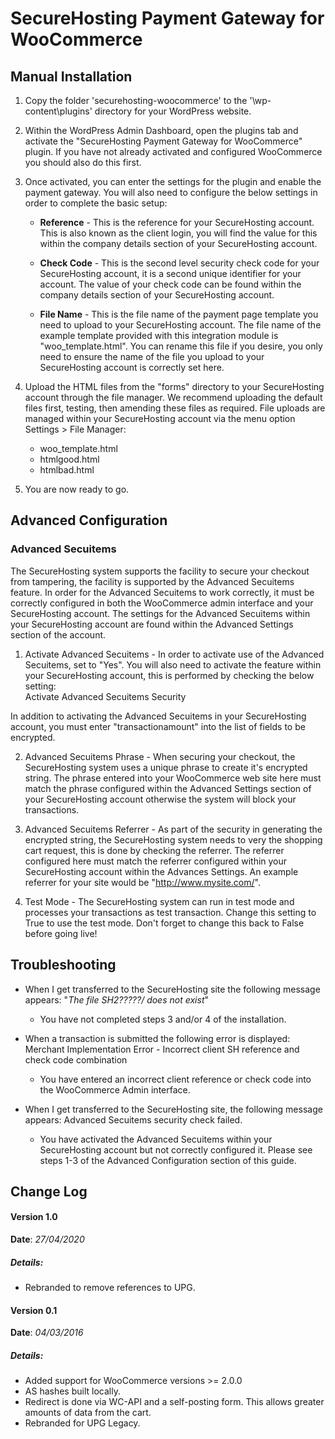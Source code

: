 SecureHosting Payment Gateway for WooCommerce
============================================

Manual Installation
-------------------

1. Copy the folder 'securehosting-woocommerce' to the '\wp-content\plugins\' directory for your WordPress website.

2. Within the WordPress Admin Dashboard, open the plugins tab and activate the "SecureHosting Payment Gateway for WooCommerce" plugin.
        If you have not already activated and configured WooCommerce you should also do this first.

3. Once activated, you can enter the settings for the plugin and enable the payment gateway. You will also need to configure the below settings
		in order to complete the basic setup:

    - **Reference** - This is the reference for your SecureHosting account. This is also known as the client login,
	you will find the value for this within the company details section of your SecureHosting account.

    - **Check Code** - This is the second level security check code for your SecureHosting account, it is a second
		unique identifier for your account. The value of your check code can be found within the company
		details section of your SecureHosting account.

    - **File Name** - This is the file name of the payment page template you need to upload to your SecureHosting
		account. The file name of the example template provided with this integration module is "woo_template.html". 
		You can rename this file if you desire, you only need to ensure the name of the file you upload to
		your SecureHosting account is correctly set here.

4. Upload the HTML files from the "forms" directory to your SecureHosting account through the file manager. 
We recommend uploading the default files first, testing, then amending these files as required. 
File uploads are managed within your SecureHosting account via the menu option Settings > File Manager:
    - woo_template.html
    - htmlgood.html
    - htmlbad.html
    
5.	You are now ready to go.


Advanced Configuration
----------------------

### Advanced Secuitems

The SecureHosting system supports the facility to secure your checkout from tampering, the facility is supported by
the Advanced Secuitems feature. In order for the Advanced Secuitems to work correctly, it must be correctly
configured in both the WooCommerce admin interface and your SecureHosting account. The settings for the Advanced Secuitems
within your SecureHosting account are found within the Advanced Settings section of the account.

1.	Activate Advanced Secuitems - In order to activate use of the Advanced Secuitems, set to "Yes". You will also
need to activate the feature within your SecureHosting account, this is performed by checking the below setting:	
	Activate Advanced Secuitems Security
	
In addition to activating the Advanced Secuitems in your SecureHosting account, you must enter "transactionamount" into
the list of fields to be encrypted.
	
2.	Advanced Secuitems Phrase - When securing your checkout, the SecureHosting system uses a unique phrase to create it's
		encrypted string. The phrase entered into your WooCommerce web site here must match the phrase configured
		within the Advanced Settings section of your SecureHosting account otherwise the system will block your transactions.
	
3.	Advanced Secuitems Referrer - As part of the security in generating the encrypted string, the SecureHosting system needs
		to very the shopping cart request, this is done by checking the referrer. The referrer configured here must match
		the referrer configured within your SecureHosting account within the Advances Settings. An example referrer for your
		site would be "http://www.mysite.com/".
	
5.	Test Mode - The SecureHosting system can run in test mode and processes your transactions as test transaction. Change this
		setting to True to use the test mode. Don't forget to change this back to False before going live!

Troubleshooting
-------------------

- When I get transferred to the SecureHosting site the following message appears: "_The file SH2?????/ does not exist_"
    - You have not completed steps 3 and/or 4 of the installation.

- When a transaction is submitted the following error is displayed: Merchant Implementation Error - Incorrect client SH reference and check code combination
    - You have entered an incorrect client reference or check code into the WooCommerce Admin interface.

- When I get transferred to the SecureHosting site, the following message appears: Advanced Secuitems security check failed.
    - You have activated the Advanced Secuitems within your SecureHosting account but not correctly configured it. 
    Please see steps 1-3 of the Advanced Configuration section of this guide.


Change Log
----------

#### Version 1.0
**Date**: _27/04/2020_

##### Details:
* Rebranded to remove references to UPG.

#### Version 0.1
**Date**: _04/03/2016_

##### Details:
* Added support for WooCommerce versions >= 2.0.0
* AS hashes built locally.
* Redirect is done via WC-API and a self-posting form. This allows greater amounts of data from the cart.
* Rebranded for UPG Legacy.

